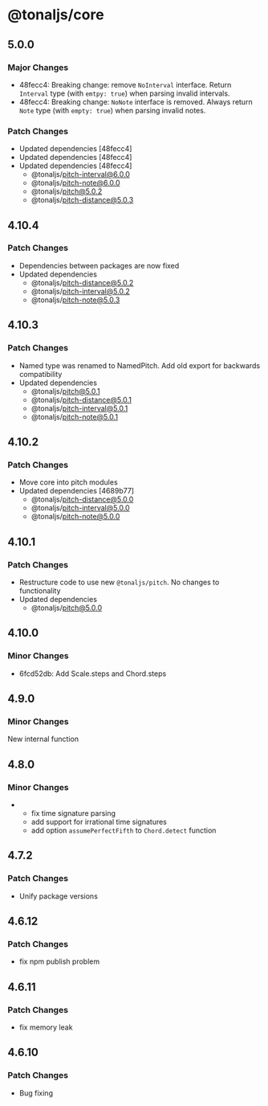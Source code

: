 # @tonaljs/core

## 5.0.0

### Major Changes

- 48fecc4: Breaking change: remove `NoInterval` interface. Return `Interval` type (with `emtpy: true`) when parsing invalid intervals.
- 48fecc4: Breaking change: `NoNote` interface is removed. Always return `Note` type (with `empty: true`) when parsing invalid notes.

### Patch Changes

- Updated dependencies [48fecc4]
- Updated dependencies [48fecc4]
- Updated dependencies [48fecc4]
  - @tonaljs/pitch-interval@6.0.0
  - @tonaljs/pitch-note@6.0.0
  - @tonaljs/pitch@5.0.2
  - @tonaljs/pitch-distance@5.0.3

## 4.10.4

### Patch Changes

- Dependencies between packages are now fixed
- Updated dependencies
  - @tonaljs/pitch-distance@5.0.2
  - @tonaljs/pitch-interval@5.0.2
  - @tonaljs/pitch-note@5.0.3

## 4.10.3

### Patch Changes

- Named type was renamed to NamedPitch. Add old export for backwards compatibility
- Updated dependencies
  - @tonaljs/pitch@5.0.1
  - @tonaljs/pitch-distance@5.0.1
  - @tonaljs/pitch-interval@5.0.1
  - @tonaljs/pitch-note@5.0.1

## 4.10.2

### Patch Changes

- Move core into pitch modules
- Updated dependencies [4689b77]
  - @tonaljs/pitch-distance@5.0.0
  - @tonaljs/pitch-interval@5.0.0
  - @tonaljs/pitch-note@5.0.0

## 4.10.1

### Patch Changes

- Restructure code to use new `@tonaljs/pitch`. No changes to functionality
- Updated dependencies
  - @tonaljs/pitch@5.0.0

## 4.10.0

### Minor Changes

- 6fcd52db: Add Scale.steps and Chord.steps

## 4.9.0

### Minor Changes

New internal function

## 4.8.0

### Minor Changes

- - fix time signature parsing
  - add support for irrational time signatures
  - add option `assumePerfectFifth` to `Chord.detect` function

## 4.7.2

### Patch Changes

- Unify package versions

## 4.6.12

### Patch Changes

- fix npm publish problem

## 4.6.11

### Patch Changes

- fix memory leak

## 4.6.10

### Patch Changes

- Bug fixing
